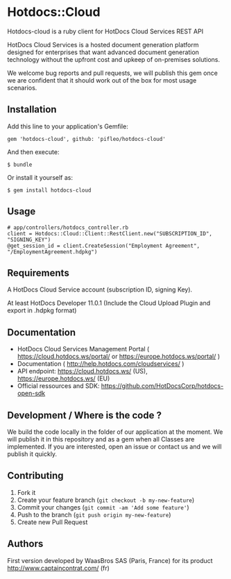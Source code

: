 # Hotdocs::Cloud

Hotdocs-cloud is a ruby client for HotDocs Cloud Services REST API

HotDocs Cloud Services is a hosted document generation platform designed for enterprises that want advanced document generation technology without the upfront cost and upkeep of on-premises solutions.

We welcome bug reports and pull requests, we will publish this gem once we are
confident that it should work out of the box for most usage scenarios.

## Installation

Add this line to your application's Gemfile:

    gem 'hotdocs-cloud', github: 'pifleo/hotdocs-cloud'

And then execute:

    $ bundle

Or install it yourself as:

    $ gem install hotdocs-cloud

## Usage

    # app/controllers/hotdocs_controller.rb
    client = Hotdocs::Cloud::Client::RestClient.new("SUBSCRIPTION_ID", "SIGNING_KEY")
    @get_session_id = client.CreateSession("Employment Agreement", "/EmploymentAgreement.hdpkg")

## Requirements

A HotDocs Cloud Service account (subscription ID, signing Key).

At least HotDocs Developer 11.0.1 (Include the Cloud Upload Plugin and export in .hdpkg format)

## Documentation

 - HotDocs Cloud Services Management Portal ( https://cloud.hotdocs.ws/portal/ or https://europe.hotdocs.ws/portal/ )
 - Documentation ( http://help.hotdocs.com/cloudservices/ )
 - API endpoint: https://cloud.hotdocs.ws/ (US), https://europe.hotdocs.ws/ (EU)
 - Official ressources and SDK: https://github.com/HotDocsCorp/hotdocs-open-sdk

## Development / Where is the code ?

We build the code locally in the folder of our application at the moment.
We will publish it in this repository and as a gem when all Classes are implemented.
If you are interested, open an issue or contact us and we will publish it quickly.

## Contributing

1. Fork it
2. Create your feature branch (`git checkout -b my-new-feature`)
3. Commit your changes (`git commit -am 'Add some feature'`)
4. Push to the branch (`git push origin my-new-feature`)
5. Create new Pull Request

## Authors

First version developed by WaasBros SAS (Paris, France) for its product http://www.captaincontrat.com/ (fr)
